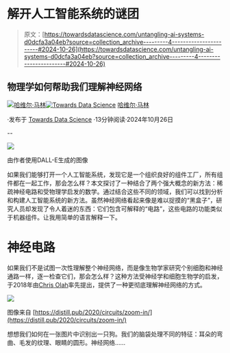 # 解开人工智能系统的谜团

> 原文：[https://towardsdatascience.com/untangling-ai-systems-d0dcfa3a04eb?source=collection_archive---------4-----------------------#2024-10-26](https://towardsdatascience.com/untangling-ai-systems-d0dcfa3a04eb?source=collection_archive---------4-----------------------#2024-10-26)

## 物理学如何帮助我们理解神经网络

[](https://javier-marin.medium.com/?source=post_page---byline--d0dcfa3a04eb--------------------------------)[![哈维尔·马林](../Images/31800b2fbfd1f7c841c9f6a2579d5681.png)](https://javier-marin.medium.com/?source=post_page---byline--d0dcfa3a04eb--------------------------------)[](https://towardsdatascience.com/?source=post_page---byline--d0dcfa3a04eb--------------------------------)[![Towards Data Science](../Images/a6ff2676ffcc0c7aad8aaf1d79379785.png)](https://towardsdatascience.com/?source=post_page---byline--d0dcfa3a04eb--------------------------------) [哈维尔·马林](https://javier-marin.medium.com/?source=post_page---byline--d0dcfa3a04eb--------------------------------)

·发布于 [Towards Data Science](https://towardsdatascience.com/?source=post_page---byline--d0dcfa3a04eb--------------------------------) ·13分钟阅读·2024年10月26日

--

![](../Images/3d9ff64d6133948ec3f46afd682c6f5d.png)

由作者使用DALL-E生成的图像

如果我们能够打开一个人工智能系统，发现它是一个组织良好的组件工厂，所有组件都在一起工作，那会怎么样？本文探讨了一种结合了两个强大概念的新方法：稀疏神经电路和受物理学启发的数学。通过结合这些不同的领域，我们可以找到分析和构建人工智能系统的新方法。虽然神经网络看起来像是难以捉摸的“黑盒子”，研究人员却发现了令人着迷的东西：它们包含可解释的“电路”，这些电路的功能类似于机器组件。让我用简单的语言解释一下。

# 神经电路

如果我们不是试图一次性理解整个神经网络，而是像生物学家研究个别细胞和神经通路一样，逐一检查它们，那会怎么样？这种方法受神经学和细胞生物学的启发，于2018年由[Chris Olah](https://www.anthropic.com/research#interpretability)率先提出，提供了一种更彻底理解神经网络的方式。

![](../Images/bb43cebb8565de35ea71fd1810db7b2e.png)

图像来自 [https://distill.pub/2020/circuits/zoom-in/](https://distill.pub/2020/circuits/zoom-in/)

想想我们如何在一张图片中识别出一只狗。我们的脑袋处理不同的特征：耳朵的弯曲、毛发的纹理、眼睛的圆形。神经网络……
